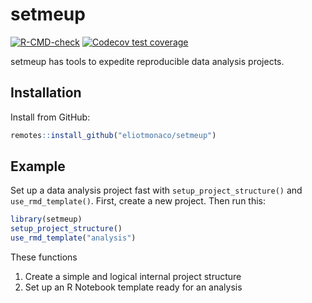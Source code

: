 
<!-- README.md is generated from README.Rmd. Please edit that file -->

# setmeup

<!-- badges: start -->

[![R-CMD-check](https://github.com/eliotmonaco/setmeup/actions/workflows/R-CMD-check.yaml/badge.svg)](https://github.com/eliotmonaco/setmeup/actions/workflows/R-CMD-check.yaml)
[![Codecov test
coverage](https://codecov.io/gh/eliotmonaco/setmeup/graph/badge.svg)](https://app.codecov.io/gh/eliotmonaco/setmeup)
<!-- badges: end -->

setmeup has tools to expedite reproducible data analysis projects.

## Installation

Install from GitHub:

``` r
remotes::install_github("eliotmonaco/setmeup")
```

## Example

Set up a data analysis project fast with `setup_project_structure()` and
`use_rmd_template()`. First, create a new project. Then run this:

``` r
library(setmeup)
setup_project_structure()
use_rmd_template("analysis")
```

These functions

1.  Create a simple and logical internal project structure
2.  Set up an R Notebook template ready for an analysis
